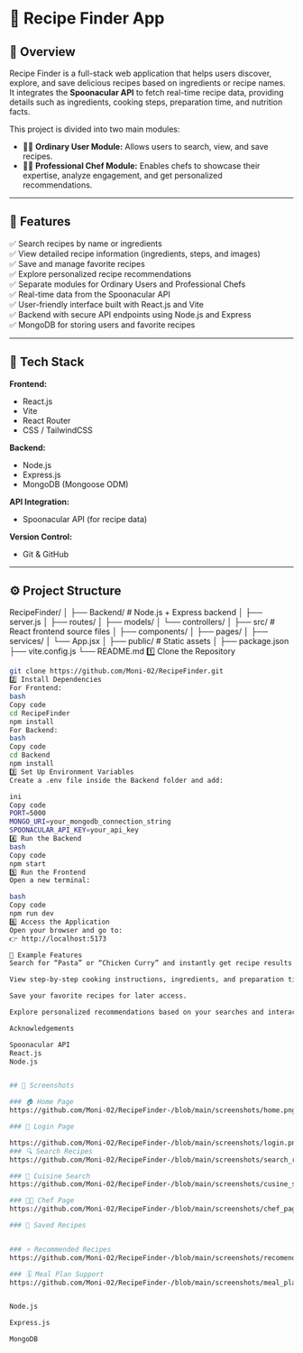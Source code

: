 # 🍴 Recipe Finder App

## 📖 Overview
Recipe Finder is a full-stack web application that helps users discover, explore, and save delicious recipes based on ingredients or recipe names.  
It integrates the **Spoonacular API** to fetch real-time recipe data, providing details such as ingredients, cooking steps, preparation time, and nutrition facts.  

This project is divided into two main modules:
- 👩‍🍳 **Ordinary User Module:** Allows users to search, view, and save recipes.
- 👨‍🍳 **Professional Chef Module:** Enables chefs to showcase their expertise, analyze engagement, and get personalized recommendations.

---

## 🚀 Features
✅ Search recipes by name or ingredients  
✅ View detailed recipe information (ingredients, steps, and images)  
✅ Save and manage favorite recipes  
✅ Explore personalized recipe recommendations  
✅ Separate modules for Ordinary Users and Professional Chefs  
✅ Real-time data from the Spoonacular API  
✅ User-friendly interface built with React.js and Vite  
✅ Backend with secure API endpoints using Node.js and Express  
✅ MongoDB for storing users and favorite recipes  

---

## 🧰 Tech Stack

**Frontend:**  
- React.js  
- Vite  
- React Router  
- CSS / TailwindCSS  

**Backend:**  
- Node.js  
- Express.js  
- MongoDB (Mongoose ODM)

**API Integration:**  
- Spoonacular API (for recipe data)

**Version Control:**  
- Git & GitHub

---

## ⚙️ Project Structure
RecipeFinder/
│
├── Backend/ # Node.js + Express backend
│ ├── server.js
│ ├── routes/
│ ├── models/
│ └── controllers/
│
├── src/ # React frontend source files
│ ├── components/
│ ├── pages/
│ ├── services/
│ └── App.jsx
│
├── public/ # Static assets
│
├── package.json
├── vite.config.js
└── README.md
1️⃣ Clone the Repository
```bash
git clone https://github.com/Moni-02/RecipeFinder.git
2️⃣ Install Dependencies
For Frontend:
bash
Copy code
cd RecipeFinder
npm install
For Backend:
bash
Copy code
cd Backend
npm install
3️⃣ Set Up Environment Variables
Create a .env file inside the Backend folder and add:

ini
Copy code
PORT=5000
MONGO_URI=your_mongodb_connection_string
SPOONACULAR_API_KEY=your_api_key
4️⃣ Run the Backend
bash
Copy code
npm start
5️⃣ Run the Frontend
Open a new terminal:

bash
Copy code
npm run dev
6️⃣ Access the Application
Open your browser and go to:
👉 http://localhost:5173

🧪 Example Features
Search for “Pasta” or “Chicken Curry” and instantly get recipe results from the Spoonacular API.

View step-by-step cooking instructions, ingredients, and preparation time.

Save your favorite recipes for later access.

Explore personalized recommendations based on your searches and interactions.

Acknowledgements

Spoonacular API
React.js
Node.js


## 📸 Screenshots

### 🏠 Home Page
https://github.com/Moni-02/RecipeFinder-/blob/main/screenshots/home.png

### 🔐 Login Page

https://github.com/Moni-02/RecipeFinder-/blob/main/screenshots/login.png
### 🔍 Search Recipes
https://github.com/Moni-02/RecipeFinder-/blob/main/screenshots/search_recipes%20(1).png

### 🍳 Cuisine Search
https://github.com/Moni-02/RecipeFinder-/blob/main/screenshots/cusine_search.png

### 👨‍🍳 Chef Page
https://github.com/Moni-02/RecipeFinder-/blob/main/screenshots/chef_page.png

### 💾 Saved Recipes


### ⭐ Recommended Recipes
https://github.com/Moni-02/RecipeFinder-/blob/main/screenshots/recomended_recipes.png

### 🗓️ Meal Plan Support
https://github.com/Moni-02/RecipeFinder-/blob/main/screenshots/meal_plan.png


Node.js

Express.js

MongoDB
